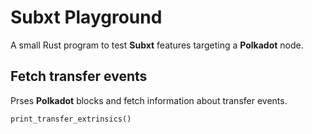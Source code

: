 # Subxt Playground
A small Rust program to test **Subxt** features targeting a **Polkadot** node.

## Fetch transfer events

Prses **Polkadot** blocks and fetch information about transfer events.
``` rust
print_transfer_extrinsics()
```

